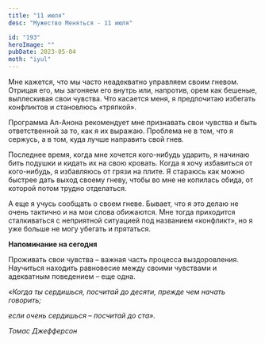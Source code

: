 ```yaml
---
title: "11 июля"
desc: "Мужество Меняться - 11 июля"

id: "193"
heroImage: ""
pubDate: 2023-05-04
moth: "iyul"
---
```


Мне кажется, что мы часто неадекватно управляем своим гневом. Отрицая его, мы
загоняем его внутрь или, напротив, орем как бешеные, выплескивая свои чувства.
Что касается меня, я предпочитаю избегать конфликтов и становлюсь «тряпкой».

Программа Ал-Анона рекомендует мне признавать свои чувства и быть
ответственной за то, как я их выражаю. Проблема не в том, что я сержусь, а в
том, куда лучше направить свой гнев.

Последнее время, когда мне хочется кого-нибудь ударить, я начинаю бить подушки
и кидать их на свою кровать. Когда я хочу избавиться от кого-нибудь, я
избавляюсь от грязи на плите. Я стараюсь как можно быстрее дать выход своему
гневу, чтобы во мне не копилась обида, от которой потом трудно отделаться.

А еще я учусь сообщать о своем гневе. Бывает, что я это делаю не очень
тактично и на мои слова обижаются. Мне тогда приходится сталкиваться с
неприятной ситуацией под названием «конфликт», но я уже больше не могу убегать
и прятаться.

**Напоминание на сегодня**

Проживать свои чувства – важная часть процесса выздоровления. Научиться
находить равновесие между своими чувствами и адекватным поведением – еще одна.

_«Когда ты сердишься, посчитай до десяти, прежде чем начать говорить;_

_если очень сердишься – посчитай до ста»._

_Томас Джефферсон_
